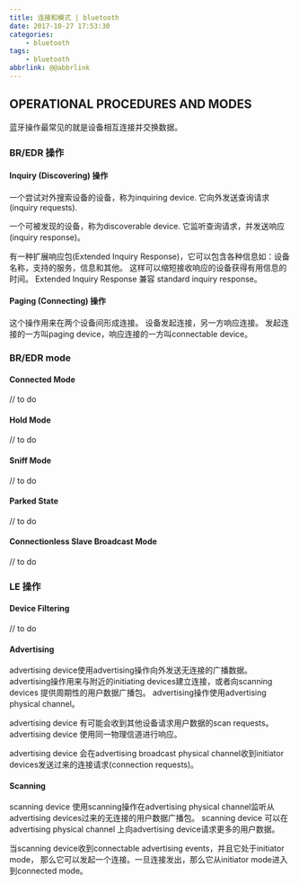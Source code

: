 ```yaml
---
title: 连接和模式 | bluetooth
date: 2017-10-27 17:53:30
categories:
    - bluetooth
tags:
    - bluetooth
abbrlink: @@abbrlink
---
```


## OPERATIONAL PROCEDURES AND MODES

蓝牙操作最常见的就是设备相互连接并交换数据。

### BR/EDR 操作

#### Inquiry (Discovering) 操作

一个尝试对外搜索设备的设备，称为inquiring device.
它向外发送查询请求(inquiry requests).

一个可被发现的设备，称为discoverable device.
它监听查询请求，并发送响应(inquiry response)。

有一种扩展响应包(Extended Inquiry Response)，它可以包含各种信息如：设备名称，支持的服务，信息和其他。
这样可以缩短接收响应的设备获得有用信息的时间。
Extended Inquiry Response 兼容 standard inquiry response。

#### Paging (Connecting) 操作

这个操作用来在两个设备间形成连接。
设备发起连接，另一方响应连接。
发起连接的一方叫paging device，响应连接的一方叫connectable device。

### BR/EDR mode 

#### Connected Mode
// to do 
#### Hold Mode
// to do 
#### Sniff Mode
// to do 
#### Parked State
// to do 
#### Connectionless Slave Broadcast Mode
// to do 

### LE 操作

#### Device Filtering
// to do 
#### Advertising

advertising device使用advertising操作向外发送无连接的广播数据。
advertising操作用来与附近的initiating devices建立连接，或者向scanning devices 提供周期性的用户数据广播包。
advertising操作使用advertising physical channel。

advertising device 有可能会收到其他设备请求用户数据的scan requests。
advertising device 使用同一物理信道进行响应。

advertising device 会在advertising broadcast physical channel收到initiator devices发送过来的连接请求(connection requests)。

#### Scanning

scanning device 使用scanning操作在advertising physical channel监听从advertising devices过来的无连接的用户数据广播包。
scanning device 可以在advertising physical channel 上向advertising device请求更多的用户数据。

当scanning device收到connectable advertising events，并且它处于initiator mode，
那么它可以发起一个连接。一旦连接发出，那么它从initiator mode进入到connected mode。


